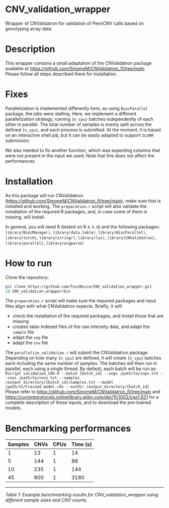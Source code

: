 # CNV_validation_wrapper
Wrapper of CNValidatron for validation of PennCNV calls based on genotyping array data.

# Description
This wrapper contains a small adaptation of the CNValidatron package available at https://github.com/SinomeM/CNValidatron_fl/tree/main.  
Please follow all steps described there for installation.  

# Fixes
Parallelization is implemented differently here, as using `BiocParallel` package, the jobs were stalling. Here, we implement a different parallelization strategy, running `{n_cpu}` batches independently of each other in parallel. The total number of samples is evenly split across the defined `{n_cpu}`, and each process is submitted. At the moment, it is based on an interactive shell job, but it can be easily adapted to support `SLURM` submission.  

We also needed to fix another function, which was expecting columns that were not present in the input we used. Note that this does not affect the performances.  

# Installation
As this package will run CNValidatron (https://github.com/SinomeM/CNValidatron_fl/tree/main), make sure that is installed and working.  The `preparation.r` script will also validate the installation of the required R packages, and, in case some of them is missing, will install.  

In general, you will need R (tested on R `4.5.0`) and the following packages:  
`library(BiocManager)`, `library(data.table)`, `library(BiocParallel)`, `library(torch)`, `library(stringr)`, `library(luz)`, `library(CNValidatron)`, `library(parallel)`, `library(argparse)`

# How to run
Clone the repository:
```bash
git clone https://github.com/TesiNicco/CNV_validation_wrapper.git
cd CNV_validation_wrapper/bin
```

The `preparation.r` script will make sure the required packages and input files align with what CNValidatron expects. Briefly, it will:
- check the installation of the required packages, and install those that are missing  
- creates tabix indexed files of the raw intensity data, and adapt the `sample` file  
- adapt the `snp` file  
- adapt the `cnv` file  

The `parallelize_validation.r` will submit the CNValidatron package. Depending on how many `{n_cpu}` are defined, it will create `{n_cpu}` batches each including the same number of samples. The batches will then run in parallel, each using a single thread. By default, each batch will be run as:
`Rscript validation_CNV.R --batch {batch_id} --snps /path/to/snps.txt --cnvs /path/to/cnvs.txt --samples /output_directory/{batch_id}/samples.txt --model /path/to/trained_model.rds --outdir /output_directory/{batch_id}`  
Please refer to https://github.com/SinomeM/CNValidatron_fl/tree/main and https://currentprotocols.onlinelibrary.wiley.com/doi/10.1002/cpz1.621 for a complete description of these inputs, and to download the pre-trained models.  

# Benchmarking performances
| Samples |  CNVs  | CPUs | Time (s) |
|---------|--------|------|----------|
|   1     |   13   |  1   |    14    |
|   5     |   144  |  1   |    88    |
|  10     |   235  |  1   |    144   |
|  45     |   900  |  1   |   3180   |
--------------------------------------
*Table 1: Example benchmarking results for CNV_validation_wrapper using different sample sizes and CNV counts.*
